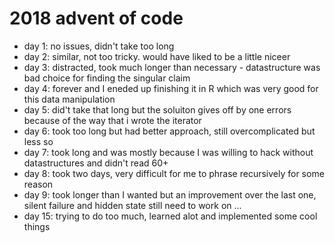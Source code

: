 # 2018 advent of code

- day 1: no issues, didn't take too long
- day 2: similar, not too tricky. would have liked to be a little niceer
- day 3: distracted, took much longer than necessary - datastructure was bad choice for finding the singular claim
- day 4: forever and I eneded up finishing it in R which was very good for this data manipulation
- day 5: did't take that long but the soluiton gives off by one errors because of the way that i wrote the iterator
- day 6: took too long but had better approach, still overcomplicated but less so
- day 7: took long and was mostly because I was willing to hack without datastructures and didn't read 60+ 
- day 8: took two days, very difficult for me to phrase recursively for some reason
- day 9: took longer than I wanted but an improvement over the last one, silent failure and hidden state still need to work on 
...
- day 15: trying to do too much, learned alot and implemented some cool things
